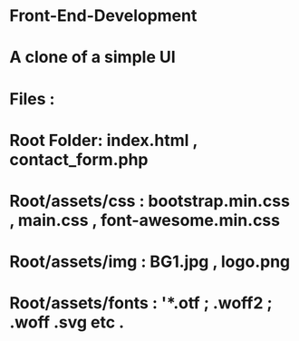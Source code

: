 # Front-End-Development
A clone of a simple UI 
=================================

Files :
==

Root Folder: index.html , contact_form.php
=====
Root/assets/css   : bootstrap.min.css , main.css , font-awesome.min.css
===
Root/assets/img   : BG1.jpg , logo.png
===
Root/assets/fonts : '*.otf ; .woff2 ; .woff .svg etc .
===
